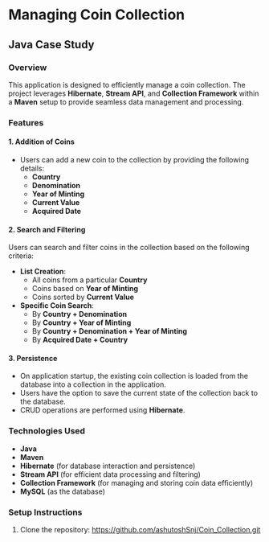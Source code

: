 # Managing Coin Collection

## Java Case Study 

### Overview
This application is designed to efficiently manage a coin collection. The project leverages **Hibernate**, **Stream API**, and **Collection Framework** within a **Maven** setup to provide seamless data management and processing.

### Features

#### 1. Addition of Coins
- Users can add a new coin to the collection by providing the following details:
  - **Country**
  - **Denomination**
  - **Year of Minting**
  - **Current Value**
  - **Acquired Date**

#### 2. Search and Filtering
Users can search and filter coins in the collection based on the following criteria:
- **List Creation**:
  - All coins from a particular **Country**
  - Coins based on **Year of Minting**
  - Coins sorted by **Current Value**
- **Specific Coin Search**:
  - By **Country + Denomination**
  - By **Country + Year of Minting**
  - By **Country + Denomination + Year of Minting**
  - By **Acquired Date + Country**

#### 3. Persistence
- On application startup, the existing coin collection is loaded from the database into a collection in the application.
- Users have the option to save the current state of the collection back to the database.
- CRUD operations are performed using **Hibernate**.

### Technologies Used
- **Java**
- **Maven**
- **Hibernate** (for database interaction and persistence)
- **Stream API** (for efficient data processing and filtering)
- **Collection Framework** (for managing and storing coin data efficiently)
- **MySQL** (as the database)

### Setup Instructions
1. Clone the repository:
   https://github.com/ashutoshSnj/Coin_Collection.git
  
